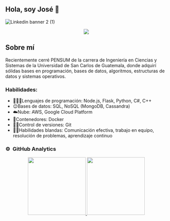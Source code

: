 ## Hola, soy José 👋
![Linkedin banner 2 (1)](https://github.com/josejfss/josejfss/assets/71232647/a1442830-e0aa-467c-8181-9ac3ef964c7e)

<p align="center">
<a href="https://www.linkedin.com/in/jos%C3%A9-francisco-santos-salazar-262020175/">
<img src="https://img.shields.io/badge/LinkedIn-blue?style=flat&logo=linkedin&labelColor=blue">
</a>
</p>

## Sobre mí
Recientemente cerré PENSUM de la carrera de Ingeniería en Ciencias y Sistemas de la Universidad de San Carlos de Guatemala, donde adquirí sólidas bases en programación, bases de datos, algoritmos, estructuras de datos y sistemas operativos.

### Habilidades:

* 🧑🏽‍💻Lenguajes de programación: Node.js, Flask, Python, C#, C++
* 😉Bases de datos: SQL, NoSQL (MongoDB, Cassandra)
* ☁️Nube: AWS, Google Cloud Platform
* 🐋Contenedores: Docker
* 😮‍💨Control de versiones: Git
* 💪🏽Habilidades blandas: Comunicación efectiva, trabajo en equipo, resolución de problemas, aprendizaje continuo


### ⚙️ &nbsp;GitHub Analytics

<p align="center">
<a href="https://github.com/ArisGuimera">
  <img height="180em" src="https://github-readme-stats-eight-theta.vercel.app/api?username=josejfss&show_icons=true&theme=algolia&include_all_commits=true&count_private=true"/>
  <img height="180em" src="https://github-readme-stats-eight-theta.vercel.app/api/top-langs/?username=josejfss&layout=compact&langs_count=8&theme=algolia"/>
</a>
</p>

<!--
**josejfss/josejfss** is a ✨ _special_ ✨ repository because its `README.md` (this file) appears on your GitHub profile.


Here are some ideas to get you started:

- 🔭 I’m currently working on ...
- 🌱 I’m currently learning ...
- 👯 I’m looking to collaborate on ...
- 🤔 I’m looking for help with ...
- 💬 Ask me about ...
- 📫 How to reach me: ...
- 😄 Pronouns: ...
- ⚡ Fun fact: ...
-->
